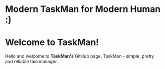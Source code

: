 # Modern TaskMan for Modern Human :)

# Welcome to TaskMan!
Hello and welcome to **TaskMan's** GitHub page. TaskMan - simple, pretty and reliable taskmanager.
